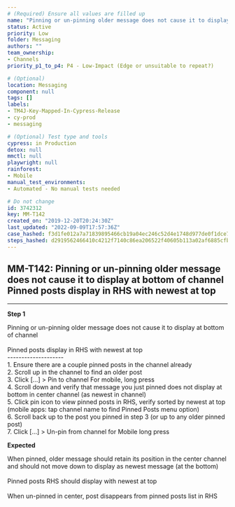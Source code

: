```yaml
---
# (Required) Ensure all values are filled up
name: "Pinning or un-pinning older message does not cause it to display at bottom of channel  Pinned posts display in RHS with newest at top"
status: Active
priority: Low
folder: Messaging
authors: ""
team_ownership: 
- Channels
priority_p1_to_p4: P4 - Low-Impact (Edge or unsuitable to repeat?)

# (Optional)
location: Messaging
component: null
tags: []
labels: 
- TM4J-Key-Mapped-In-Cypress-Release
- cy-prod
- messaging

# (Optional) Test type and tools
cypress: in Production
detox: null
mmctl: null
playwright: null
rainforest: 
- Mobile
manual_test_environments: 
- Automated - No manual tests needed

# Do not change
id: 3742312
key: MM-T142
created_on: "2019-12-20T20:24:30Z"
last_updated: "2022-09-09T17:57:36Z"
case_hashed: f3d1fe012a7a71839895466cb19a04ec246c52d4e1748d977de0f1dce7d98c80c2407e0ea559e459c94dbc3d911a694b
steps_hashed: d2919562466410c4212f7140c86ea206522f40605b113a02af6885cfb885d7e4540e282c907f908a1f1c7561b97ddf08
---
```


<!-- (Auto-generated) Based on frontmatter's "key" and "name" -->

## MM-T142: Pinning or un-pinning older message does not cause it to display at bottom of channel Pinned posts display in RHS with newest at top

---

**Step 1**

Pinning or un-pinning older message does not cause it to display at bottom of channel\
\
Pinned posts display in RHS with newest at top\
\--------------------\
1\. Ensure there are a couple pinned posts in the channel already\
2\. Scroll up in the channel to find an older post\
3\. Click \[...] > Pin to channel For mobile, long press\
4\. Scroll down and verify that message you just pinned does not display at bottom in center channel (as newest in channel)\
5\. Click pin icon to view pinned posts in RHS, verify sorted by newest at top (mobile apps: tap channel name to find Pinned Posts menu option)\
6\. Scroll back up to the post you pinned in step 3 (or up to any older pinned post)\
7\. Click \[...] > Un-pin from channel for Mobile long press

**Expected**

When pinned, older message should retain its position in the center channel and should not move down to display as newest message (at the bottom)\
\
Pinned posts RHS should display with newest at top\
\
When un-pinned in center, post disappears from pinned posts list in RHS

